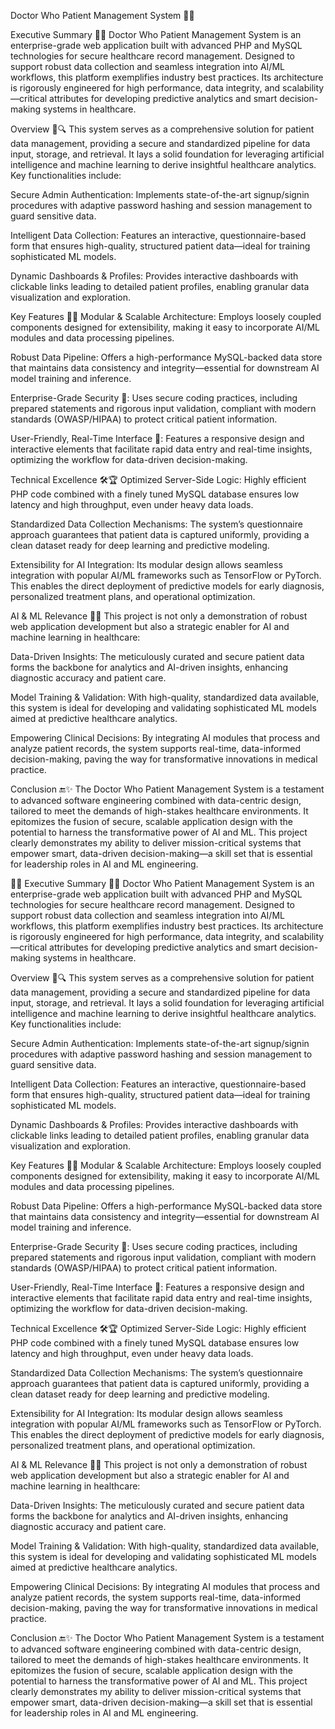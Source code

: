Doctor Who Patient Management System 🚀🤖

Executive Summary 💼✨
Doctor Who Patient Management System is an enterprise-grade web application built with advanced PHP and MySQL technologies for secure healthcare record management. Designed to support robust data collection and seamless integration into AI/ML workflows, this platform exemplifies industry best practices. Its architecture is rigorously engineered for high performance, data integrity, and scalability—critical attributes for developing predictive analytics and smart decision-making systems in healthcare.

Overview 🌟🔍
This system serves as a comprehensive solution for patient data management, providing a secure and standardized pipeline for data input, storage, and retrieval. It lays a solid foundation for leveraging artificial intelligence and machine learning to derive insightful healthcare analytics. Key functionalities include:

Secure Admin Authentication:
Implements state-of-the-art signup/signin procedures with adaptive password hashing and session management to guard sensitive data.

Intelligent Data Collection:
Features an interactive, questionnaire-based form that ensures high-quality, structured patient data—ideal for training sophisticated ML models.

Dynamic Dashboards & Profiles:
Provides interactive dashboards with clickable links leading to detailed patient profiles, enabling granular data visualization and exploration.

Key Features 🚀💡
Modular & Scalable Architecture:
Employs loosely coupled components designed for extensibility, making it easy to incorporate AI/ML modules and data processing pipelines.

Robust Data Pipeline:
Offers a high-performance MySQL-backed data store that maintains data consistency and integrity—essential for downstream AI model training and inference.

Enterprise-Grade Security 🔐:
Uses secure coding practices, including prepared statements and rigorous input validation, compliant with modern standards (OWASP/HIPAA) to protect critical patient information.

User-Friendly, Real-Time Interface 💬:
Features a responsive design and interactive elements that facilitate rapid data entry and real-time insights, optimizing the workflow for data-driven decision-making.

Technical Excellence 🛠️🏆
Optimized Server-Side Logic:
Highly efficient PHP code combined with a finely tuned MySQL database ensures low latency and high throughput, even under heavy data loads.

Standardized Data Collection Mechanisms:
The system’s questionnaire approach guarantees that patient data is captured uniformly, providing a clean dataset ready for deep learning and predictive modeling.

Extensibility for AI Integration:
Its modular design allows seamless integration with popular AI/ML frameworks such as TensorFlow or PyTorch. This enables the direct deployment of predictive models for early diagnosis, personalized treatment plans, and operational optimization.

AI & ML Relevance 🤖💡
This project is not only a demonstration of robust web application development but also a strategic enabler for AI and machine learning in healthcare:

Data-Driven Insights:
The meticulously curated and secure patient data forms the backbone for analytics and AI-driven insights, enhancing diagnostic accuracy and patient care.

Model Training & Validation:
With high-quality, standardized data available, this system is ideal for developing and validating sophisticated ML models aimed at predictive healthcare analytics.

Empowering Clinical Decisions:
By integrating AI modules that process and analyze patient records, the system supports real-time, data-informed decision-making, paving the way for transformative innovations in medical practice.

Conclusion 🔚✨
The Doctor Who Patient Management System is a testament to advanced software engineering combined with data-centric design, tailored to meet the demands of high-stakes healthcare environments. It epitomizes the fusion of secure, scalable application design with the potential to harness the transformative power of AI and ML. This project clearly demonstrates my ability to deliver mission-critical systems that empower smart, data-driven decision-making—a skill set that is essential for leadership roles in AI and ML engineering.

 🚀🤖
Executive Summary 💼✨
Doctor Who Patient Management System is an enterprise-grade web application built with advanced PHP and MySQL technologies for secure healthcare record management. Designed to support robust data collection and seamless integration into AI/ML workflows, this platform exemplifies industry best practices. Its architecture is rigorously engineered for high performance, data integrity, and scalability—critical attributes for developing predictive analytics and smart decision-making systems in healthcare.

Overview 🌟🔍
This system serves as a comprehensive solution for patient data management, providing a secure and standardized pipeline for data input, storage, and retrieval. It lays a solid foundation for leveraging artificial intelligence and machine learning to derive insightful healthcare analytics. Key functionalities include:

Secure Admin Authentication:
Implements state-of-the-art signup/signin procedures with adaptive password hashing and session management to guard sensitive data.

Intelligent Data Collection:
Features an interactive, questionnaire-based form that ensures high-quality, structured patient data—ideal for training sophisticated ML models.

Dynamic Dashboards & Profiles:
Provides interactive dashboards with clickable links leading to detailed patient profiles, enabling granular data visualization and exploration.

Key Features 🚀💡
Modular & Scalable Architecture:
Employs loosely coupled components designed for extensibility, making it easy to incorporate AI/ML modules and data processing pipelines.

Robust Data Pipeline:
Offers a high-performance MySQL-backed data store that maintains data consistency and integrity—essential for downstream AI model training and inference.

Enterprise-Grade Security 🔐:
Uses secure coding practices, including prepared statements and rigorous input validation, compliant with modern standards (OWASP/HIPAA) to protect critical patient information.

User-Friendly, Real-Time Interface 💬:
Features a responsive design and interactive elements that facilitate rapid data entry and real-time insights, optimizing the workflow for data-driven decision-making.

Technical Excellence 🛠️🏆
Optimized Server-Side Logic:
Highly efficient PHP code combined with a finely tuned MySQL database ensures low latency and high throughput, even under heavy data loads.

Standardized Data Collection Mechanisms:
The system’s questionnaire approach guarantees that patient data is captured uniformly, providing a clean dataset ready for deep learning and predictive modeling.

Extensibility for AI Integration:
Its modular design allows seamless integration with popular AI/ML frameworks such as TensorFlow or PyTorch. This enables the direct deployment of predictive models for early diagnosis, personalized treatment plans, and operational optimization.

AI & ML Relevance 🤖💡
This project is not only a demonstration of robust web application development but also a strategic enabler for AI and machine learning in healthcare:

Data-Driven Insights:
The meticulously curated and secure patient data forms the backbone for analytics and AI-driven insights, enhancing diagnostic accuracy and patient care.

Model Training & Validation:
With high-quality, standardized data available, this system is ideal for developing and validating sophisticated ML models aimed at predictive healthcare analytics.

Empowering Clinical Decisions:
By integrating AI modules that process and analyze patient records, the system supports real-time, data-informed decision-making, paving the way for transformative innovations in medical practice.

Conclusion 🔚✨
The Doctor Who Patient Management System is a testament to advanced software engineering combined with data-centric design, tailored to meet the demands of high-stakes healthcare environments. It epitomizes the fusion of secure, scalable application design with the potential to harness the transformative power of AI and ML. This project clearly demonstrates my ability to deliver mission-critical systems that empower smart, data-driven decision-making—a skill set that is essential for leadership roles in AI and ML engineering.

